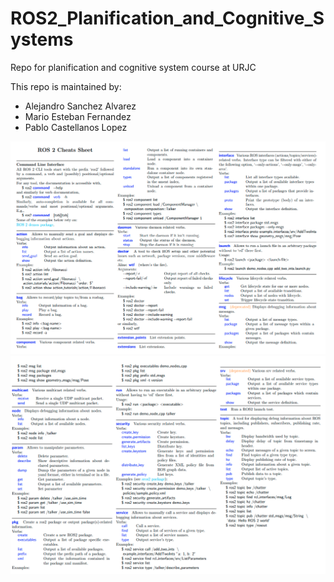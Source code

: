 # ROS2_Planification_and_Cognitive_Systems
Repo for planification and cognitive system course at URJC


This repo is maintained by:

- Alejandro Sanchez Alvarez
- Mario Esteban Fernandez
- Pablo Castellanos Lopez


![cheatsheet1](./docs/ros2_cheatsheet_1.png)
![cheatsheet2](./docs/ros2_cheatsheet_2.png)
